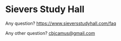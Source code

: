# Sievers Study Hall

Any question? https://www.sieversstudyhall.com/faq

Any other question? cbjcamus@gmail.com